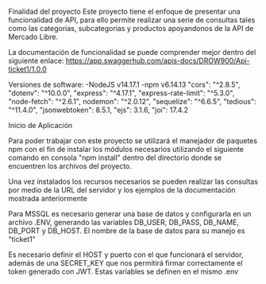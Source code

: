 Finalidad del proyecto Este proyecto tiene el enfoque de presentar una funcionalidad de API, para ello permite realizar una serie de consultas tales como las categorias, subcategorias y productos apoyandonos de la API de Mercado Libre.

La documentación de funcionalidad se puede comprender mejor dentro del siguiente enlace: https://app.swaggerhub.com/apis-docs/DROW900/Api-ticket1/1.0.0

Versiones de software: -NodeJS v14.17.1 -npm v6.14.13 "cors": "^2.8.5", "dotenv": "^10.0.0", "express": "^4.17.1", "express-rate-limit": "^5.3.0", "node-fetch": "^2.6.1", nodemon": "^2.0.12", "sequelize": "^6.6.5", "tedious": "^11.4.0", "jsonwebtoken": 8.5.1, "ejs": 3.1.6, "joi": 17.4.2  

Inicio de Aplicación

Para poder trabajar con este proyecto se utilizará el manejador de paquetes npm con el fin de instalar los módulos necesarios utilizando el siguiente comando en consola "npm install" dentro del directorio donde se encuentren los archivos del proyecto.

Una vez instalados los recursos necesarios se pueden realizar las consultas por medio de la URL del servidor y los ejemplos de la documentación mostrada anteriormente

Para MSSQL es necesario generar una base de datos y configurarla en un archivo .ENV, generando las variables DB_USER, DB_PASS, DB_NAME, DB_PORT y DB_HOST. El nombre de la base de datos para su manejo es "ticket1"

Es necesario definir el HOST y puerto con el que funcionará el servidor, además de una SECRET_KEY que nos permitirá firmar correctamente el token generado con JWT. Estas variables se definen en el mismo .env
